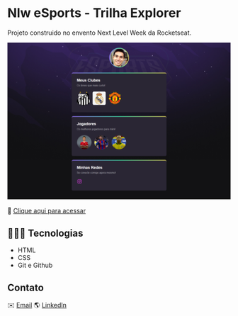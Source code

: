 # Nlw eSports - Trilha Explorer

Projeto construido no envento Next Level Week da Rocketseat. 

![preview](./.github/preview.png)

🔗 [Clique aqui para acessar](https://leonardocandado.github.io/Nlw/)

## 🧑🏽‍💻 Tecnologias
- HTML
- CSS
- Git e Github

## Contato

✉️ [Email](candadoleo@gmail.com)
🌎 [LinkedIn](https://www.linkedin.com/in/leonardo-candado-cea-53883417b/)
